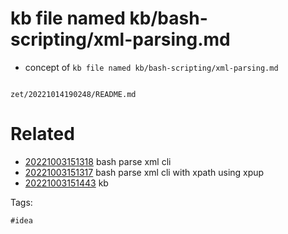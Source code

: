 # kb file named kb/bash-scripting/xml-parsing.md

- concept of `kb file named kb/bash-scripting/xml-parsing.md`

```
```

` zet/20221014190248/README.md `

# Related

- [20221003151318](/zet/20221003151318/README.md) bash parse xml cli
- [20221003151317](/zet/20221003151317/README.md) bash parse xml cli with xpath using xpup
- [20221003151443](/zet/20221003151443/README.md) kb

Tags:

    #idea

